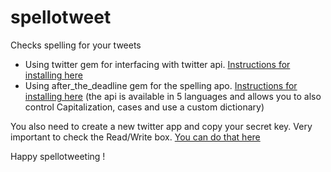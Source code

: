 # spellotweet
Checks spelling for your tweets

* Using twitter gem for interfacing with twitter api. [Instructions for installing here](https://github.com/sferik/twitter/)
* Using after_the_deadline gem for the spelling apo. [Instructions for installing here](https://github.com/msepcot/after_the_deadline) (the api is available in 5 languages and allows you to also control Capitalization, cases and use a custom dictionary)

You also need to create a new twitter app and copy your secret key. Very important to check the Read/Write box. [You can do that here](dev.twitter.com)

Happy spellotweeting ! 
